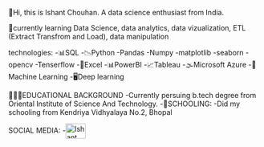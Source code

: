 👋Hi, this is Ishant Chouhan.
A data science enthusiast from India.

🔴currently learning Data Science, data analytics, data vizualization, ETL (Extract Transfrom and Load), data manipulation

technologies:
-📊SQL
-📉Python
    -Pandas
    -Numpy
    -matplotlib
    -seaborn
    -opencv
    -Tenserflow
-📝Excel
-📊PowerBI
-📈Tableau
-🌫️Microsoft Azure
-🤖Machine Learning
-🖥️Deep learning


🏫🧑‍🎓EDUCATIONAL BACKGROUND
-Currently persuing b.tech degree from Oriental Institute of Science And Technology.
-🏫SCHOOLING:
   -Did my schooling from Kendriya Vidhyalaya No.2, Bhopal

SOCIAL MEDIA:
-<a href="www.linkedin.com/in/ishantchouhan" target="blank"><img align="center" src="https://img.shields.io/badge/LinkedIn-0077B5?style=for-the-badge&logo=linkedin&logoColor=white" alt="Ishant Chouhan" height="30" width="40"/><a>
